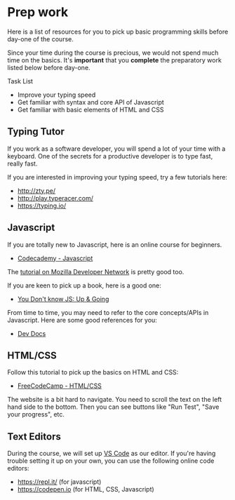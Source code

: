 # Prep work

Here is a list of resources for you to pick up basic programming skills before day-one of the course.

Since your time during the course is precious, we would not spend much time on the basics. It's **important** that you **complete** the preparatory work listed below before day-one.

Task List
- Improve your typing speed
- Get familiar with syntax and core API of Javascript
- Get familiar with basic elements of HTML and CSS

## Typing Tutor

If you work as a software developer, you will spend a lot of your time with a keyboard. One of the secrets for a productive developer is to type fast, really fast.

If you are interested in improving your typing speed, try a few tutorials here:
- http://zty.pe/
- http://play.typeracer.com/
- https://typing.io/

## Javascript

If you are totally new to Javascript, here is an online course for beginners.
- [Codecademy - Javascript](https://www.codecademy.com/learn/introduction-to-javascript)

The [tutorial on Mozilla Developer Network](https://developer.mozilla.org/en-US/docs/Web/JavaScript/A_re-introduction_to_JavaScript) is pretty good too.

If you are keen to pick up a book, here is a good one:
- [You Don't know JS: Up & Going](https://github.com/getify/You-Dont-Know-JS/blob/master/up%20&%20going/README.md#you-dont-know-js-up--going)

From time to time, you may need to refer to the core concepts/APIs in Javascript. Here are some good references for you:
- [Dev Docs](http://devdocs.io/javascript/)

## HTML/CSS

Follow this tutorial to pick up the basics on HTML and CSS:
- [FreeCodeCamp - HTML/CSS](https://www.freecodecamp.org/challenges/say-hello-to-html-elements)

The website is a bit hard to navigate. You need to scroll the text on the left hand side to the bottom. Then you can see buttons like "Run Test", "Save your progress", etc.

## Text Editors

During the course, we will set up [VS Code](https://code.visualstudio.com/) as our editor. If you're having trouble setting it up on your own, you can use the following online code editors:
- https://repl.it/ (for javascript)
- https://codepen.io (for HTML, CSS, Javascript)

